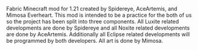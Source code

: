 Fabric Minecraft mod for 1.21 created by Spidereye, AceArtemis, and Mimosa Everheart. This mod is intended to be a practice for the both of us so the project has been split into three components. All Luxite related developments are done by Spidereye and all Noxite related developments are done by AceArtemis. Additionally all Eclipse related developments will be programmed by both developers. All art is done by Mimosa.
